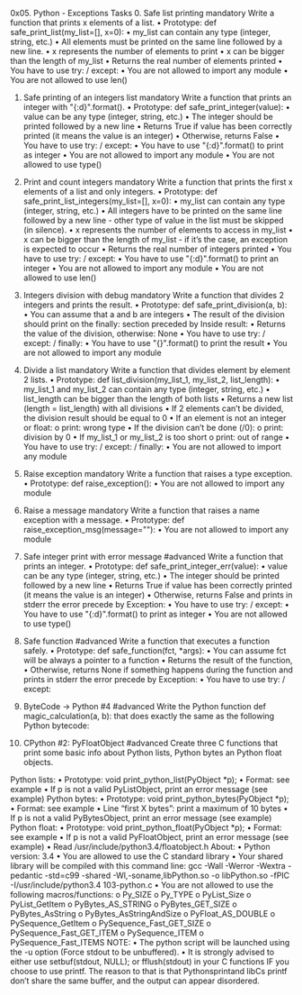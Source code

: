0x05. Python - Exceptions
Tasks
0. Safe list printing
mandatory
Write a function that prints x elements of a list.
•	Prototype: def safe_print_list(my_list=[], x=0):
•	my_list can contain any type (integer, string, etc.)
•	All elements must be printed on the same line followed by a new line.
•	x represents the number of elements to print
•	x can be bigger than the length of my_list
•	Returns the real number of elements printed
•	You have to use try: / except:
•	You are not allowed to import any module
•	You are not allowed to use len()

1. Safe printing of an integers list
mandatory
Write a function that prints an integer with "{:d}".format().
•	Prototype: def safe_print_integer(value):
•	value can be any type (integer, string, etc.)
•	The integer should be printed followed by a new line
•	Returns True if value has been correctly printed (it means the value is an integer)
•	Otherwise, returns False
•	You have to use try: / except:
•	You have to use "{:d}".format() to print as integer
•	You are not allowed to import any module
•	You are not allowed to use type()
2. Print and count integers
mandatory
Write a function that prints the first x elements of a list and only integers.
•	Prototype: def safe_print_list_integers(my_list=[], x=0):
•	my_list can contain any type (integer, string, etc.)
•	All integers have to be printed on the same line followed by a new line - other type of value in the list must be skipped (in silence).
•	x represents the number of elements to access in my_list
•	x can be bigger than the length of my_list - if it’s the case, an exception is expected to occur
•	Returns the real number of integers printed
•	You have to use try: / except:
•	You have to use "{:d}".format() to print an integer
•	You are not allowed to import any module
•	You are not allowed to use len()
3. Integers division with debug
mandatory
Write a function that divides 2 integers and prints the result.
•	Prototype: def safe_print_division(a, b):
•	You can assume that a and b are integers
•	The result of the division should print on the finally: section preceded by Inside result:
•	Returns the value of the division, otherwise: None
•	You have to use try: / except: / finally:
•	You have to use "{}".format() to print the result
•	You are not allowed to import any module
4. Divide a list
mandatory
Write a function that divides element by element 2 lists.
•	Prototype: def list_division(my_list_1, my_list_2, list_length):
•	my_list_1 and my_list_2 can contain any type (integer, string, etc.)
•	list_length can be bigger than the length of both lists
•	Returns a new list (length = list_length) with all divisions
•	If 2 elements can’t be divided, the division result should be equal to 0
•	If an element is not an integer or float:
o	print: wrong type
•	If the division can’t be done (/0):
o	print: division by 0
•	If my_list_1 or my_list_2 is too short
o	print: out of range
•	You have to use try: / except: / finally:
•	You are not allowed to import any module
5. Raise exception
mandatory
Write a function that raises a type exception.
•	Prototype: def raise_exception():
•	You are not allowed to import any module

6. Raise a message
mandatory
Write a function that raises a name exception with a message.
•	Prototype: def raise_exception_msg(message=""):
•	You are not allowed to import any module
7. Safe integer print with error message
#advanced
Write a function that prints an integer.
•	Prototype: def safe_print_integer_err(value):
•	value can be any type (integer, string, etc.)
•	The integer should be printed followed by a new line
•	Returns True if value has been correctly printed (it means the value is an integer)
•	Otherwise, returns False and prints in stderr the error precede by Exception:
•	You have to use try: / except:
•	You have to use "{:d}".format() to print as integer
•	You are not allowed to use type()
8. Safe function
#advanced
Write a function that executes a function safely.
•	Prototype: def safe_function(fct, *args):
•	You can assume fct will be always a pointer to a function
•	Returns the result of the function,
•	Otherwise, returns None if something happens during the function and prints in stderr the error precede by Exception:
•	You have to use try: / except:
9. ByteCode -> Python #4
#advanced
Write the Python function def magic_calculation(a, b): that does exactly the same as the following Python bytecode:
10. CPython #2: PyFloatObject
#advanced
Create three C functions that print some basic info about Python lists, Python bytes an Python float objects.


Python lists:
•	Prototype: void print_python_list(PyObject *p);
•	Format: see example
•	If p is not a valid PyListObject, print an error message (see example)
Python bytes:
•	Prototype: void print_python_bytes(PyObject *p);
•	Format: see example
•	Line “first X bytes”: print a maximum of 10 bytes
•	If p is not a valid PyBytesObject, print an error message (see example)
Python float:
•	Prototype: void print_python_float(PyObject *p);
•	Format: see example
•	If p is not a valid PyFloatObject, print an error message (see example)
•	Read /usr/include/python3.4/floatobject.h
About:
•	Python version: 3.4
•	You are allowed to use the C standard library
•	Your shared library will be compiled with this command line: gcc -Wall -Werror -Wextra -pedantic -std=c99 -shared -Wl,-soname,libPython.so -o libPython.so -fPIC -I/usr/include/python3.4 103-python.c
•	You are not allowed to use the following macros/functions:
o	Py_SIZE
o	Py_TYPE
o	PyList_Size
o	PyList_GetItem
o	PyBytes_AS_STRING
o	PyBytes_GET_SIZE
o	PyBytes_AsString
o	PyBytes_AsStringAndSize
o	PyFloat_AS_DOUBLE
o	PySequence_GetItem
o	PySequence_Fast_GET_SIZE
o	PySequence_Fast_GET_ITEM
o	PySequence_ITEM
o	PySequence_Fast_ITEMS
NOTE:
•	The python script will be launched using the -u option (Force stdout to be unbuffered).
•	It is strongly advised to either use setbuf(stdout, NULL); or fflush(stdout) in your C functions IF you choose to use printf. The reason to that is that Pythonsprintand libCs printf don’t share the same buffer, and the output can appear disordered.